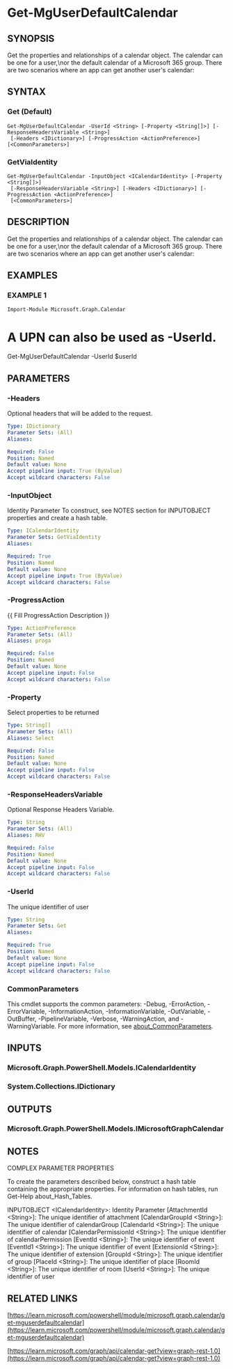 ﻿---
external help file: Microsoft.Graph.Calendar-help.xml
Module Name: Microsoft.Graph.Calendar
online version: https://learn.microsoft.com/powershell/module/microsoft.graph.calendar/get-mguserdefaultcalendar
schema: 2.0.0
---

# Get-MgUserDefaultCalendar

## SYNOPSIS
Get the properties and relationships of a calendar object.
The calendar can be one for a user,\nor the default calendar of a Microsoft 365 group.
There are two scenarios where an app can get another user's calendar:

## SYNTAX

### Get (Default)
```
Get-MgUserDefaultCalendar -UserId <String> [-Property <String[]>] [-ResponseHeadersVariable <String>]
 [-Headers <IDictionary>] [-ProgressAction <ActionPreference>] [<CommonParameters>]
```

### GetViaIdentity
```
Get-MgUserDefaultCalendar -InputObject <ICalendarIdentity> [-Property <String[]>]
 [-ResponseHeadersVariable <String>] [-Headers <IDictionary>] [-ProgressAction <ActionPreference>]
 [<CommonParameters>]
```

## DESCRIPTION
Get the properties and relationships of a calendar object.
The calendar can be one for a user,\nor the default calendar of a Microsoft 365 group.
There are two scenarios where an app can get another user's calendar:

## EXAMPLES

### EXAMPLE 1
```
Import-Module Microsoft.Graph.Calendar
```

# A UPN can also be used as -UserId.
Get-MgUserDefaultCalendar -UserId $userId

## PARAMETERS

### -Headers
Optional headers that will be added to the request.

```yaml
Type: IDictionary
Parameter Sets: (All)
Aliases:

Required: False
Position: Named
Default value: None
Accept pipeline input: True (ByValue)
Accept wildcard characters: False
```

### -InputObject
Identity Parameter
To construct, see NOTES section for INPUTOBJECT properties and create a hash table.

```yaml
Type: ICalendarIdentity
Parameter Sets: GetViaIdentity
Aliases:

Required: True
Position: Named
Default value: None
Accept pipeline input: True (ByValue)
Accept wildcard characters: False
```

### -ProgressAction
{{ Fill ProgressAction Description }}

```yaml
Type: ActionPreference
Parameter Sets: (All)
Aliases: proga

Required: False
Position: Named
Default value: None
Accept pipeline input: False
Accept wildcard characters: False
```

### -Property
Select properties to be returned

```yaml
Type: String[]
Parameter Sets: (All)
Aliases: Select

Required: False
Position: Named
Default value: None
Accept pipeline input: False
Accept wildcard characters: False
```

### -ResponseHeadersVariable
Optional Response Headers Variable.

```yaml
Type: String
Parameter Sets: (All)
Aliases: RHV

Required: False
Position: Named
Default value: None
Accept pipeline input: False
Accept wildcard characters: False
```

### -UserId
The unique identifier of user

```yaml
Type: String
Parameter Sets: Get
Aliases:

Required: True
Position: Named
Default value: None
Accept pipeline input: False
Accept wildcard characters: False
```

### CommonParameters
This cmdlet supports the common parameters: -Debug, -ErrorAction, -ErrorVariable, -InformationAction, -InformationVariable, -OutVariable, -OutBuffer, -PipelineVariable, -Verbose, -WarningAction, and -WarningVariable. For more information, see [about_CommonParameters](http://go.microsoft.com/fwlink/?LinkID=113216).

## INPUTS

### Microsoft.Graph.PowerShell.Models.ICalendarIdentity
### System.Collections.IDictionary
## OUTPUTS

### Microsoft.Graph.PowerShell.Models.IMicrosoftGraphCalendar
## NOTES
COMPLEX PARAMETER PROPERTIES

To create the parameters described below, construct a hash table containing the appropriate properties.
For information on hash tables, run Get-Help about_Hash_Tables.

INPUTOBJECT \<ICalendarIdentity\>: Identity Parameter
  \[AttachmentId \<String\>\]: The unique identifier of attachment
  \[CalendarGroupId \<String\>\]: The unique identifier of calendarGroup
  \[CalendarId \<String\>\]: The unique identifier of calendar
  \[CalendarPermissionId \<String\>\]: The unique identifier of calendarPermission
  \[EventId \<String\>\]: The unique identifier of event
  \[EventId1 \<String\>\]: The unique identifier of event
  \[ExtensionId \<String\>\]: The unique identifier of extension
  \[GroupId \<String\>\]: The unique identifier of group
  \[PlaceId \<String\>\]: The unique identifier of place
  \[RoomId \<String\>\]: The unique identifier of room
  \[UserId \<String\>\]: The unique identifier of user

## RELATED LINKS

[https://learn.microsoft.com/powershell/module/microsoft.graph.calendar/get-mguserdefaultcalendar](https://learn.microsoft.com/powershell/module/microsoft.graph.calendar/get-mguserdefaultcalendar)

[https://learn.microsoft.com/graph/api/calendar-get?view=graph-rest-1.0](https://learn.microsoft.com/graph/api/calendar-get?view=graph-rest-1.0)

